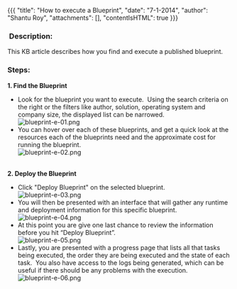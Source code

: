 {{{
  "title": "How to execute a Blueprint",
  "date": "7-1-2014",
  "author": "Shantu Roy",
  "attachments": [],
  "contentIsHTML": true
}}}

<h3>&nbsp;Description:</h3>
<p>This KB article describes how you find and execute a published blueprint.</p>
<h3>Steps:</h3>
<p><strong>1. Find the Blueprint</strong>
</p>
<ul>
  <li>Look for the blueprint you want to execute.&nbsp; Using the search criteria on the right or the filters like author, solution, operating system and company size, the displayed list can be narrowed.
    <br /><img src="https://t3n.zendesk.com/attachments/token/khpglb2boacsgkq/?name=blueprint-e-01.png" alt="blueprint-e-01.png" />
  </li>
  <li>You can hover over each of these blueprints, and get a quick look at the resources each of the blueprints need and the approximate cost for running the blueprint.
    <br /><img src="https://t3n.zendesk.com/attachments/token/8qjdlxb9o5pniio/?name=blueprint-e-02.png" alt="blueprint-e-02.png" />
  </li>
</ul>
<div><strong>&nbsp;</strong>
</div>
<div><strong>2. Deploy the Blueprint</strong>
</div>
<div>
  <ul>
    <li>Click "Deploy Blueprint" on the selected blueprint.
      <br /><img src="https://t3n.zendesk.com/attachments/token/odmq6hrls4o7nwx/?name=blueprint-e-03.png" alt="blueprint-e-03.png" />
    </li>
    <li>You will then be presented with an interface that will gather any runtime and deployment information for this specific blueprint.
      <br /><img src="https://t3n.zendesk.com/attachments/token/ovfofsnjkszxac0/?name=blueprint-e-04.png" alt="blueprint-e-04.png" />
    </li>
    <li>At this point you are give one last chance to review the information before you hit “Deploy Blueprint”.
      <br /><img src="https://t3n.zendesk.com/attachments/token/0h66jdvrd1l2bwy/?name=blueprint-e-05.png" alt="blueprint-e-05.png" />
    </li>
    <li>Lastly, you are presented with a progress page that lists all that tasks being executed, the order they are being executed and the state of each task.&nbsp; You also have access to the logs being generated, which can be useful if there should be any
      problems with the execution.
      <br /><img src="https://t3n.zendesk.com/attachments/token/zkfdaojypygmlw8/?name=blueprint-e-06.png" alt="blueprint-e-06.png" />
    </li>
  </ul>
</div>